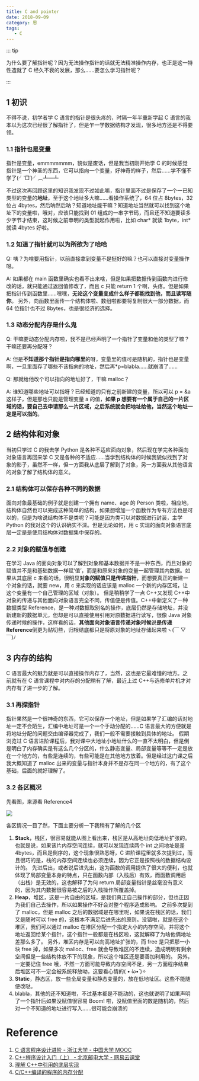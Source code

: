 ```yaml
---
title: C and pointer
date: 2018-09-09
category: 思
tags:
   - C
---
```


::: tip

为什么要了解指针呢？因为无法操作指针的话就无法精准操作内存，也正是这一特性造就了 C 经久不衰的发展，那么……要怎么学习指针呢？

:::

<!-- more -->

## 1 初识

不得不说，初学者学 C 语言的指针是很头疼的，时隔一年半重新学起 C 语言的我本以为这次已经很了解指针了，但是乍一学数据结构才发现，很多地方还是不得要领。

### 1.1 指针也是变量

指针是变量，emmmmmmm，貌似是废话，但是我当初刚开始学 C 的时候感觉指针是一个神圣的东西，它可以指向一个变量，好神奇的样子，然后……学不懂不学了(╯‵□′)╯︵┻━┻

不过这次再回顾这里的知识我发现不过如此嘛，指针里面不过是保存了一个一已知类型的变量的**地址**，至于这个地址多大嘛……看操作系统了，64 位占 8bytes，32 位占 4bytes，然后呐然后呐？知道地址能干嘛？知道地址当然就可以找到这个地址下的变量啦，哦对，应该只能找到 01 组成的一串字节码，而且还不知道要读多少字节才结束，这时候之前申明的类型就起作用啦，比如 char\* 就读 1byte，int\* 就读 4bytes 好啦。

### 1.2 知道了指针就可以为所欲为了哈哈

Q: 咦？为啥要用指针，以前直接拿到变量不是挺好的嘛？也可以直接对变量操作呀。

A: 如果都在 main 函数里确实也看不出来啥，但是如果把数据传到函数内进行修改的话，就只能通过返回值修改了，而且 c 只能 return 1 个啊，头疼。但是如果把指针传到函数里……嘿嘿，**无论这个变量变成什么样子都能找到他，而且读写随你**。
另外，向函数里面传一个结构体啦、数组啦都要将复制很大一部分数据，而 64 位指针也不过 8bytes，也是很经济的选择。

### 1.3 动态分配内存是什么鬼

Q: 干嘛要动态分配内存啦，我不是已经声明了一个指针了变量和他的类型了嘛？干嘛还要再分配呀？

A: 但是**不知道那个指针是指向哪里**的呀，变量里的值可是随机的，指针也是变量啊，一旦里面存了哪些不该指向的地址，然后再\*p=blabla……就崩溃了……

Q: 那就给他改个可以指向的地址好了，干嘛 malloc？

A: 谁知道哪些地址可以指呀？已经知道的只有之前新建的变量，所以可以 p = &a 这样子，但是那也只能是管理变量 a 的值，**如果 p 想要有一个属于自己的一片区域的话，要自己去申请那么一片区域，之后系统就会把地址给他，当然这个地址一定是可以指的**。

## 2 结构体和对象

当初只学过 C 的我去学 Python 是各种不适应面向对象，然后现在学完各种面向对象语言再回来学 C 又是各种的不适应……当学到结构体的时候我貌似找到了对象的影子，虽然不一样，但一方面我从底层了解到了对象，另一方面我从其他语言的对象了解了结构体的意义。

### 2.1 结构体可以保存各种不同的数据

面向对象最基础的例子就是创建一个拥有 name、age 的 Person 类啦，相应地，结构体自然也可以完成这种简单的结构，如果想增加一个函数作为专有方法也是可以的，但是为啥说结构体不是类呢？可能是因为类可以对数据进行封装，主学 Python 的我对这个的认识确实不深。但是无论如何，用 c 实现的面向对象语言底层一定是是使用结构体对数据集中保存的。

### 2.2 对象的赋值与创建

在学习 Java 的面向对象可以了解到对象和基本数据并不是一种东西，而且对象的赋值并不是和基础数据一样赋‘值’，而是和原来对象的变量一起管理其内数据。如果从其底层 c 来看的话，很明显**对象的赋值只是传递指针**，而想要真正的新建一个对象的话，就要 new，用 c 来实现的话应该是 malloc 一个新的内存区域，让这个变量有一个自己管理的区域（对象）。
但是稍稍学了一点 C++又发现 C++中对象的传递与其他面向对象语言完全不同，传值便是传值。C++中新定义了一种数据类型 Reference，是一种对数据取别名的操作，底层仍然是存储地址，并没新建新的数据单元，但却是可以直接使用引用对原数据进行读写，很像 Java 对象传递时候的操作，这样看的话，**其他面向对象语言传递对象时候**说**是传递 Reference**倒更为贴切些，归根结底都只是将原对象的地址存储起来啦ヽ(￣ ▽ ￣)ﾉ

## 3 内存的结构

C 语言最大的魅力就是可以直接操作内存了，当然，这也是它最难懂的地方。之前就有在 C 语言课程中对内存的分配稍有了解，最近上过 C++与选修单片机才对内存有了进一步的了解。

### 3.1 再探指针

指针果然是一个很神奇的东西，它可以保存一个地址，但是如果学了汇编的话对地址一定不会陌生，汇编中地址可是一个一个手动分配的……C 语言最大的方便就是将地址分配的问题交由编译器完成了，我们一般不需要接触到具体的地址。
假期浏览过 C 语言进阶课程后，我对课中大地址小地址什么的一直不太明白，但是倒是明白了内存确实是有这么几个分区的，什么静态变量、局部变量等等不一定是放在一个地方的，有些是连续的，有些可能是在其他地方放着。但是经过这门课之后我大概知道了 malloc 出来的变量与指针本身并不是存在同一个地方的，有了这个基础，后面的就好理解了。

### 3.2 各区概况

先看图，来源看 Reference4

![](../img/C_and_pointer01.png)

各区情况一目了然，下面主要分析一下我稍有了解的几个区

1. **Stack**，栈区，很容易就能从图上看出来，栈区是从高地址向低地址扩张的。也就是说，如果该片内存空间连续，就可以发现连续两个 int 之间地址是差 4bytes，而且是倒序的，这个现象很熟悉呀，C 进阶课程里就多次提到过，而且很巧的是，栈的内存空间连续也必须连续，因为它正是按照栈的数据结构设计的。
   先进后出，或者说后进先出，这为函数的调用提供了很大的便利，也就体现了局部变量本身的特点，只在函数内部（入栈后）有效，而函数调用后（出栈）是无效的，这也解释了为何 return 局部变量指针是丝毫没有意义的，因为其内数据很容易被之后的入栈操作所覆盖掉。
2. **Heap**，堆区，这是一片自由的区域，是我们真正自己操作的部分，但也正因为我们自己去操作，所以如果操作不好会对整个程序造成影响。
   之前多次提到了 malloc，但是 malloc 之后的数据域是在哪里呢，如果说在栈区的话，我们又是随时可以 free 的，这根本不满足后进先出的原则。没错啦，就是在这个堆区，我们可以通过 malloc 在堆区分配一个指定大小的内存空间，并将这个地址返回给某个指针，这个指针一般都是在栈区啦，这就解释了为啥他俩地址差那么多了。
   另外，堆区内存是可以向高地址扩张的，而 free 是只把那一小块 free 掉，如果多次 malloc、free 就会导致堆区的不连续，造成明明有剩余空间但是一些结构体放不下的现象，所以这个堆区还是要善加利用的。
   另外，一定要记住 free 哦，不然一方面可能导致内存空间不足，另一方面程序结束后堆区可不一定会被系统释放呦，这要看心情的( • ̀ω•́ )✧
3. **Static**，静态区，放一些全局变量和静态变量的，放在低地址区。这些不能随便改哒。
4. blabla，其他的还不知道啦，不过基本都是不能动的，这也就说明了如果声明了一个指针后如果没赋值很容易 Boom! 啦，没赋值里面的数是随机的，然后对一个不知道的地址进行写入……很可能会崩溃的

# Reference

1. [C 语言程序设计进阶 - 浙江大学 - 中国大学 MOOC](https://www.icourse163.org/course/ZJU-200001#/info)
2. [C++程序设计入门（上） - 北京邮电大学 - 网易云课堂](https://mooc.study.163.com/course/1000003015)
3. [理解 C++中引用的底层实现](https://blog.csdn.net/Mind_V/article/details/78619163)
4. [C/C++编译的程序的内存分配](https://blog.csdn.net/zcyzsy/article/details/69788884)
